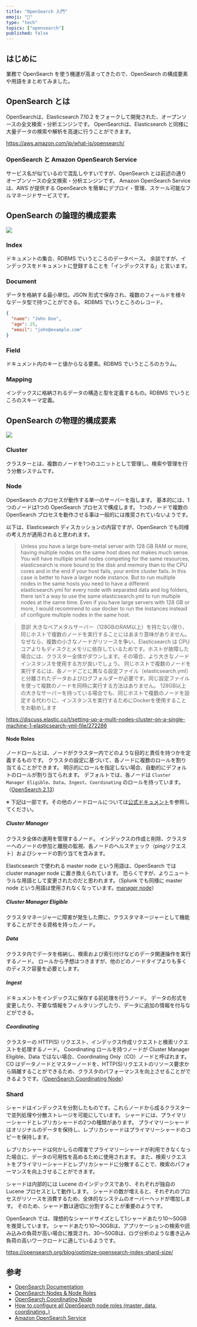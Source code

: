 ```yaml
---
title: "OpenSearch 入門"
emoji: "🔰"
type: "tech"
topics: ["opensearch"]
published: false
---
```


## はじめに

業務で OpenSearch を使う機運が高まってきたので、OpenSearch の構成要素や用語をまとめてみました。

## OpenSearch とは

OpenSearchは、Elasticsearch 7.10.2 をフォークして開発された、オープンソースの全文検索・分析エンジンです。
OpenSearchは、Elasticsearch と同様に大量データの検索や解析を高速に行うことができます。

https://aws.amazon.com/jp/what-is/opensearch/

### OpenSearch と Amazon OpenSearch Service

サービス名が似ているので混乱しやすいですが、OpenSearch とは前述の通りオープンソースの全文検索・分析エンジンです。
Amazon OpenSearch Service は、AWS が提供する OpenSearch を簡単にデプロイ・管理、スケール可能なフルマネージドサービスです。

## OpenSearch の論理的構成要素

![](/images/d77360a5577e7a/opensearch.png)

### Index

ドキュメントの集合、RDBMS でいうところのデータベース。
余談ですが、インデックスをドキュメントに登録することを「インデックスする」と言います。

### Document

データを格納する最小単位。JSON 形式で保存され、複数のフィールドを様々なデータ型で持つことができる。
RDBMS でいうところのレコード。

```json
{
  "name": "John Doe",
  "age": 25,
  "email": "john@example.com"
}
```

### Field

ドキュメント内のキーと値からなる要素。RDBMS でいうところのカラム。

### Mapping

インデックスに格納されるデータの構造と型を定義するもの。RDBMS でいうところのスキーマ定義。

## OpenSearch の物理的構成要素

![](/images/d77360a5577e7a/cluster.png)

### Cluster

クラスターとは、複数のノードを1つのユニットとして管理し、検索や管理を行う分散システムです。

### Node

OpenSearch のプロセスが動作する単一のサーバーを指します。
基本的には、1つのノードは1つの OpenSearch プロセスで構成します。
1つのノードで複数の OpenSearch プロセスを動作させる事は一般的には推奨されていないようです。

以下は、Elasticsearch ディスカッションの内容ですが、OpenSearch でも同様の考え方が適用されると思われます。

> Unless you have a large bare-metal server with 128 GB RAM or more, having multiple nodes on the same host does not makes much sense.
> You will have multiple small nodes competing for the same resources, elasticsearch is more bound to the disk and memory than to the CPU cores and in the end if your host fails, your entire cluster fails. In this case is better to have a larger node instance.
> But to run multiple nodes in the same hosts you need to have a different elasticsearch.yml for every node with separated data and log folders, there isn't a way to use the same elasticsearch.yml to run multiple nodes at the same time.
> Even if you have large servers with 128 GB or more, I would recommend to use docker to run the instances instead of configure multiple nodes in the same host.

> 意訳
> 大きなベアメタルサーバー（128GBのRAM以上）を持たない限り、同じホストで複数のノードを実行することにはあまり意味がありません。
> なぜなら、複数の小さなノードがリソースを争い、Elasticsearch は CPU コアよりもディスクとメモリに依存しているためです。ホストが故障した場合には、クラスター全体がダウンします。その場合、より大きなノードインスタンスを使用する方が良いでしょう。
> 同じホストで複数のノードを実行するには、各ノードごとに異なる設定ファイル（elasticsearch.yml）と分離されたデータおよびログフォルダーが必要です。同じ設定ファイルを使って複数のノードを同時に実行する方法はありません。
> 128GB以上の大きなサーバーを持っている場合でも、同じホストで複数のノードを設定する代わりに、インスタンスを実行するためにDockerを使用することをお勧めします

https://discuss.elastic.co/t/setting-up-a-multi-nodes-cluster-on-a-single-machine-1-elasticsearch-yml-file/272286

#### Node Roles

ノードロールとは、ノードがクラスター内でどのような目的と責任を持つかを定義するものです。
クラスタの設定に基づいて、各ノードに複数のロールを割り当てることができます。
明示的にロールを指定しない場合、自動的にデフォルトのロールが割り当てられます。
デフォルトでは、各ノードは `Cluster Manager Eligible`、`Data`、`Ingest`、`Coordinating` のロールを持っています。（[OpenSearch 2.13](https://opensearch.org/docs/latest/tuning-your-cluster/#nodes)）

※ 下記は一部です。その他のノードロールについては[公式ドキュメント](https://opensearch.org/docs/latest/)を参照してください。

##### Cluster Manager

クラスタ全体の運用を管理するノード。
インデックスの作成と削除、クラスターへのノードの参加と離脱の監視、各ノードのヘルスチェック（pingリクエスト）およびシャードの割り当てを含みます。

Elasticsearch で使われる master node という用語は、OpenSearch では cluster manager node に置き換えられています。
恐らくですが、よりニュートラルな用語として変更されたのだと思われます。（Splunk でも同様に master node という用語は使用されなくなっています。[manager node](https://docs.splunk.com/Splexicon:Managernode)）

##### Cluster Manager Eligible

クラスタマネージャーに障害が発生した際に、クラスタマネージャーとして機能することができる資格を持ったノード。

##### Data

クラスタ内でデータを格納し、検索および索引付けなどのデータ関連操作を実行するノード。
ロールから予想はつきますが、他のどのノードタイプよりも多くのディスク容量を必要とします。

##### Ingest

ドキュメントをインデックスに保存する前処理を行うノード。
データの形式を変更したり、不要な情報をフィルタリングしたり、データに追加の情報を付与などができる。

##### Coordinating

クラスターの HTTP(S) リクエスト、インデックス作成リクエストと検索リクエストを処理するノード。
Coordinating ロールを持つノードが Cluster Manager Eligible、Data ではない場合、Coordinating Only（CO）ノードと呼ばれます。
CO はデータノードとマスターノードを、HTTP(S)リクエストのリソース要求から隔離することができるため、クラスタのパフォーマンスを向上させることができるようです。（[OpenSearch Coordinating Node](https://opster.com/guides/opensearch/opensearch-high-availability/opensearch-coordinating-node-when-to-use-coordinating-only-nodes/)）
### Shard

シャードはインデックスを分割したものです。これらノードから成るクラスターで並列処理や分散ストレージを可能にしています。
シャードには、プライマリーシャードとレプリカシャードの2つの種類があります。
プライマリーシャードはオリジナルのデータを保持し、レプリカシャードはプライマリーシャードのコピーを保持します。

レプリカシャードは何かしらの障害でプライマリーシャードが利用できなくなった場合に、データの可用性を高めるために使用されます。
また、検索リクエストをプライマリーシャードとレプリカシャードに分散することで、検索のパフォーマンスを向上させることができます。

シャードは内部的には Lucene のインデックスであり、それぞれが独自の Lucene プロセスとして動作します。
シャードの数が増えると、それぞれのプロセスがリソースを消費するため、全体的なシステムのオーバーヘッドが増加します。
そのため、シャード数は適切に分割することが重要のようです。

OpenSearch では、理想的なシャードサイズとして1シャードあたり10～50GBを推奨しています。
シャードあたり10～30GBは、アプリケーションの検索や読み込みの負荷が高い場合に推奨され、30～50GBは、ログ分析のような書き込み負荷の高いワークロードに適しているようです。

https://opensearch.org/blog/optimize-opensearch-index-shard-size/

## 参考

- [OpenSearch Documentation](https://opensearch.org/docs/latest/)
- [OpenSearch Nodes & Node Roles](https://opster.com/guides/opensearch/opensearch-basics/opensearch-nodes/)
- [OpenSearch Coordinating Node](https://opster.com/guides/opensearch/opensearch-high-availability/opensearch-coordinating-node-when-to-use-coordinating-only-nodes/)
- [How to configure all OpenSearch node roles (master, data, coordinating..)](https://opster.com/guides/opensearch/opensearch-data-architecture/how-to-configure-opensearch-node-roles/)
- [Amazon OpenSearch Service](https://pages.awscloud.com/rs/112-TZM-766/images/AWS-Black-Belt_2023_Amazon-OpenSearch-Service-Basic_0131_v1.pdf)
